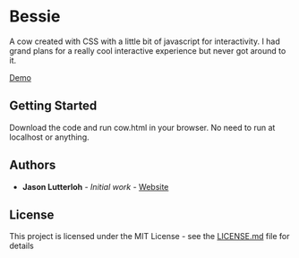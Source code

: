 # Bessie

A cow created with CSS with a little bit of javascript for interactivity. I had grand plans for a really cool interactive experience but never got around to it.

[Demo](https://bessie-2e21a.firebaseapp.com)

## Getting Started

Download the code and run cow.html in your browser. No need to run at localhost or anything.


## Authors

* **Jason Lutterloh** - *Initial work* - [Website](https://jasonlutterloh.com)

## License

This project is licensed under the MIT License - see the [LICENSE.md](LICENSE.md) file for details
